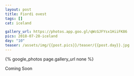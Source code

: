 ```yaml
---
layout: post
title: Fiordi ovest
tags: []
cat: iceland

gallery_url: https://photos.app.goo.gl/qWcGJFYsx1HiiFK86
pics: 2018-07-28-iceland
day: "10"
teaser: /assets/img/{{post.pics}}/teaser/{{post.day}}.jpg
---
```


{% google_photos page.gallery_url none %}

Coming Soon